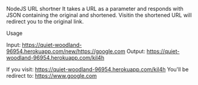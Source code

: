 NodeJS URL shortner
It takes a URL as a parameter and responds with JSON containing the original and shortened.
Visitin the shortened URL will redirect you to the original link.

Usage

Input: https://quiet-woodland-96954.herokuapp.com/new/https://google.com
Output: https://quiet-woodland-96954.herokuapp.com/kil4h

If you visit: https://quiet-woodland-96954.herokuapp.com/kil4h
You'll be redirect to: https://www.google.com